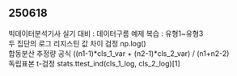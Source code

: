 ## 250618  
빅데이터분석기사 실기 대비 : 데이터구름 예제 복습 : 유형1~유형3  
두 집단의 로그 리지스틴 값 차이 검정 np.log()  
합동분산 추정량 공식 ((n1-1)*cls_1_var + (n2-1)*cls_2_var) / (n1+n2-2)  
독립표본 t-검정 stats.ttest_ind(cls_1_log, cls_2_log)[1]  